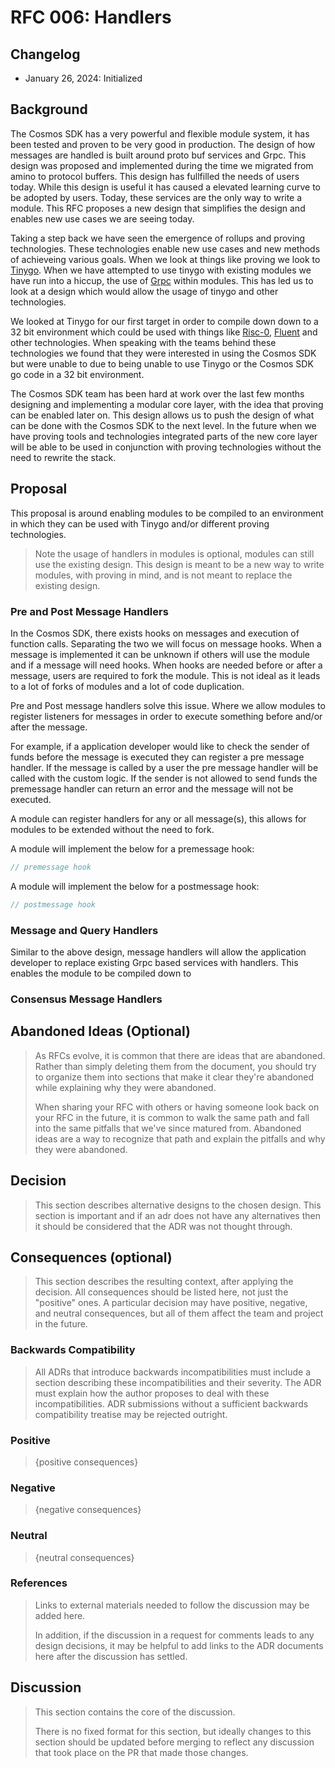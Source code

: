 # RFC 006: Handlers

## Changelog

* January 26, 2024: Initialized

## Background

The Cosmos SDK has a very powerful and flexible module system, it has been tested and proven to be very good in production. The design of how messages are handled is built around proto buf services and Grpc. This design was proposed and implemented during the time we migrated from amino to protocol buffers. This design has fullfilled the needs of users today. While this design is useful it has caused a elevated learning curve to be adopted by users. Today, these services are the only way to write a module. This RFC proposes a new design that simplifies the design and enables new use cases we are seeing today. 

Taking a step back we have seen the emergence of rollups and proving technologies. These technologies enable new use cases and new methods of achieveing various goals. When we look at things like proving we look to [Tinygo](https://tinygo.org/). When we have attempted to use tinygo with existing modules we have run into a hiccup, the use of [Grpc](https://github.com/tinygo-org/tinygo/issues/2814) within modules. This has led us to look at a design which would allow the usage of tinygo and other technologies.

We looked at Tinygo for our first target in order to compile down down to a 32 bit environment which could be used with things like [Risc-0](https://www.risczero.com/), [Fluent](https://fluentlabs.xyz/) and other technologies. When speaking with the teams behind these technologies we found that they were interested in using the Cosmos SDK but were unable to due to being unable to use Tinygo or the Cosmos SDK go code in a 32 bit environment.

The Cosmos SDK team has been hard at work over the last few months designing and implementing a modular core layer, with the idea that proving can be enabled later on. This design allows us to push the design of what can be done with the Cosmos SDK to the next level. In the future when we have proving tools and technologies integrated parts of the new core layer will be able to be used in conjunction with proving technologies without the need to rewrite the stack. 


## Proposal

This proposal is around enabling modules to be compiled to an environment in which they can be used with Tinygo and/or different proving technologies.

> Note the usage of handlers in modules is optional, modules can still use the existing design. This design is meant to be a new way to write modules, with proving in mind, and is not meant to replace the existing design.

### Pre and Post Message Handlers 

In the Cosmos SDK, there exists hooks on messages and execution of function calls. Separating the two we will focus on message hooks. When a message is implemented it can be unknown if others will use the module and if a message will need hooks. When hooks are needed before or after a message, users are required to fork the module. This is not ideal as it leads to a lot of forks of modules and a lot of code duplication.

Pre and Post message handlers solve this issue. Where we allow modules to register listeners for messages in order to execute something before and/or after the message. 

For example, if a application developer would like to check the sender of funds before the message is executed they can register a pre message handler. If the message is called by a user the pre message handler will be called with the custom logic. If the sender is not allowed to send funds the premessage handler can return an error and the message will not be executed.

A module can register handlers for any or all message(s), this allows for modules to be extended without the need to fork.

A module will implement the below for a premessage hook:

```go
// premessage hook

```

A module will implement the below for a postmessage hook:

```go
// postmessage hook


```

### Message and Query Handlers

Similar to the above design, message handlers will allow the application developer to replace existing Grpc based services with handlers. This enables the module to be compiled down to  


### Consensus Message Handlers


## Abandoned Ideas (Optional)

> As RFCs evolve, it is common that there are ideas that are abandoned. Rather than simply deleting them from the 
> document, you should try to organize them into sections that make it clear they're abandoned while explaining why they 
> were abandoned.
> 
> When sharing your RFC with others or having someone look back on your RFC in the future, it is common to walk the same 
> path and fall into the same pitfalls that we've since matured from. Abandoned ideas are a way to recognize that path 
> and explain the pitfalls and why they were abandoned.

## Decision

> This section describes alternative designs to the chosen design. This section
> is important and if an adr does not have any alternatives then it should be
> considered that the ADR was not thought through. 

## Consequences (optional)

> This section describes the resulting context, after applying the decision. All
> consequences should be listed here, not just the "positive" ones. A particular
> decision may have positive, negative, and neutral consequences, but all of them
> affect the team and project in the future.

### Backwards Compatibility

> All ADRs that introduce backwards incompatibilities must include a section
> describing these incompatibilities and their severity. The ADR must explain
> how the author proposes to deal with these incompatibilities. ADR submissions
> without a sufficient backwards compatibility treatise may be rejected outright.

### Positive

> {positive consequences}

### Negative

> {negative consequences}

### Neutral

> {neutral consequences}



### References

> Links to external materials needed to follow the discussion may be added here.
>
> In addition, if the discussion in a request for comments leads to any design
> decisions, it may be helpful to add links to the ADR documents here after the
> discussion has settled.

## Discussion

> This section contains the core of the discussion.
>
> There is no fixed format for this section, but ideally changes to this
> section should be updated before merging to reflect any discussion that took
> place on the PR that made those changes.
